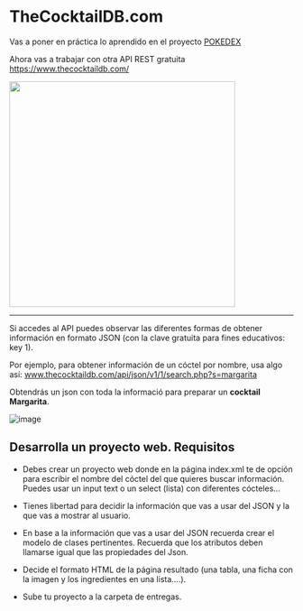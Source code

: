 # TheCocktailDB.com

Vas a poner en práctica lo aprendido en el proyecto <a href="https://github.com/profeMelola/Programacion-07-2023-24/tree/main/EJERCICIOS/POKEDEX">POKEDEX</a>

Ahora vas a trabajar con otra API REST gratuita https://www.thecocktaildb.com/


<img src="https://github.com/profeMelola/Programacion-07-2023-24/assets/91023374/4a971e5f-e20c-4c11-9fda-e43151a17ff3" height="400"/>

___

Si accedes al API puedes observar las diferentes formas de obtener información en formato JSON (con la clave gratuita para fines educativos: key 1).

Por ejemplo, para obtener información de un cóctel por nombre, usa algo así: www.thecocktaildb.com/api/json/v1/1/search.php?s=margarita

Obtendrás un json con toda la informació para preparar un **cocktail Margarita**.


![image](https://github.com/profeMelola/Programacion-07-2023-24/assets/91023374/96db93ec-3cb5-492d-ae15-6b22bd72bcf2)


## Desarrolla un proyecto web. Requisitos

- Debes crear un proyecto web donde en la página index.xml te de opción para escribir el nombre del cóctel del que quieres buscar información. Puedes usar un input text o un select (lista) con diferentes cócteles...

- Tienes libertad para decidir la información que vas a usar del JSON y la que vas a mostrar al usuario.

- En base a la información que vas a usar del JSON recuerda crear el modelo de clases pertinentes. Recuerda que los atributos deben llamarse igual que las propiedades del Json.

- Decide el formato HTML de la página resultado (una tabla, una ficha con la imagen y los ingredientes en una lista....).

- Sube tu proyecto a la carpeta de entregas.



